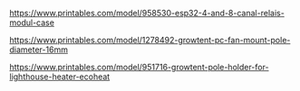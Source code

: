 https://www.printables.com/model/958530-esp32-4-and-8-canal-relais-modul-case

https://www.printables.com/model/1278492-growtent-pc-fan-mount-pole-diameter-16mm

https://www.printables.com/model/951716-growtent-pole-holder-for-lighthouse-heater-ecoheat
